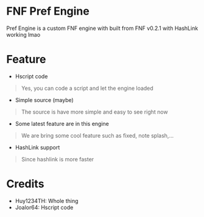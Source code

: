 # FNF Pref Engine
Pref Engine is a custom FNF engine with built from FNF v0.2.1 with HashLink working lmao

# Feature
- Hscript code
> Yes, you can code a script and let the engine loaded
- Simple source (maybe)
> The source is have more simple and easy to see right now
- Some latest feature are in this engine
> We are bring some cool feature such as fixed, note splash,...
- HashLink support
> Since hashlink is more faster

# Credits
- Huy1234TH: Whole thing
- Joalor64: Hscript code
